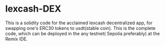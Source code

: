 # lexcash-DEX
This is a solidity code for the acclaimed lexcash decentralized app, for swapping one's ERC30 tokens to usdt(stable coin). This is the complete code, which can be deployed in the any testnet( Sepolia preferably) at the Remix IDE.
